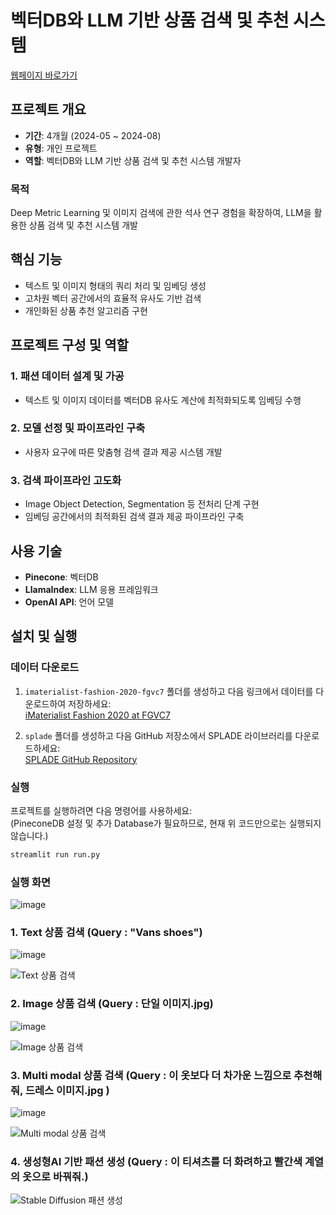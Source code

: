 # 벡터DB와 LLM 기반 상품 검색 및 추천 시스템
[웹페이지 바로가기](http://34.47.106.54:8501/)
## 프로젝트 개요

- **기간**: 4개월 (2024-05 ~ 2024-08)
- **유형**: 개인 프로젝트
- **역할**: 벡터DB와 LLM 기반 상품 검색 및 추천 시스템 개발자

### 목적
Deep Metric Learning 및 이미지 검색에 관한 석사 연구 경험을 확장하여, LLM을 활용한 상품 검색 및 추천 시스템 개발

## 핵심 기능

- 텍스트 및 이미지 형태의 쿼리 처리 및 임베딩 생성
- 고차원 벡터 공간에서의 효율적 유사도 기반 검색
- 개인화된 상품 추천 알고리즘 구현

## 프로젝트 구성 및 역할

### 1. 패션 데이터 설계 및 가공
- 텍스트 및 이미지 데이터를 벡터DB 유사도 계산에 최적화되도록 임베딩 수행

### 2. 모델 선정 및 파이프라인 구축
- 사용자 요구에 따른 맞춤형 검색 결과 제공 시스템 개발

### 3. 검색 파이프라인 고도화
- Image Object Detection, Segmentation 등 전처리 단계 구현
- 임베딩 공간에서의 최적화된 검색 결과 제공 파이프라인 구축

## 사용 기술

- **Pinecone**: 벡터DB
- **LlamaIndex**: LLM 응용 프레임워크
- **OpenAI API**: 언어 모델

## 설치 및 실행

### 데이터 다운로드

1. `imaterialist-fashion-2020-fgvc7` 폴더를 생성하고 다음 링크에서 데이터를 다운로드하여 저장하세요:  
   [iMaterialist Fashion 2020 at FGVC7](https://www.kaggle.com/competitions/imaterialist-fashion-2020-fgvc7/data)  

2. `splade` 폴더를 생성하고 다음 GitHub 저장소에서 SPLADE 라이브러리를 다운로드하세요:  
   [SPLADE GitHub Repository](https://github.com/naver/splade)  

### 실행

프로젝트를 실행하려면 다음 명령어를 사용하세요:  
(PineconeDB 설정 및 추가 Database가 필요하므로, 현재 위 코드만으로는 실행되지 않습니다.) 
```bash
streamlit run run.py
```
### 실행 화면
![image](https://github.com/user-attachments/assets/44f66584-4bc2-4f0e-aa21-fb0437e568ac)  
### 1. Text 상품 검색 (Query : "Vans shoes")
![image](https://github.com/user-attachments/assets/92f6af0e-e5c6-4608-a60f-e107b5d479b8)

![Text 상품 검색](https://github.com/user-attachments/assets/510407bf-2599-4e9b-8251-d0ab6462b64a)
### 2. Image 상품 검색 (Query : 단일 이미지.jpg)  
![image](https://github.com/user-attachments/assets/fa33fc9a-d7f3-4bef-91b8-3ff8d7ff795e)

![Image 상품 검색](https://github.com/user-attachments/assets/55044585-a428-4bc4-9e8f-a78b66a45ac2)
### 3. Multi modal 상품 검색 (Query : 이 옷보다 더 차가운 느낌으로 추천해줘, 드레스 이미지.jpg )  
![image](https://github.com/user-attachments/assets/2e18055a-538c-4630-83a8-7790344814fa)

![Multi modal 상품 검색](https://github.com/user-attachments/assets/95a7a9d5-37e9-4826-93de-8f0739183fbd)
### 4. 생성형AI 기반 패션 생성 (Query : 이 티셔츠를 더 화려하고 빨간색 계열의 옷으로 바꿔줘.)  
![Stable Diffusion 패션 생성](https://github.com/user-attachments/assets/86868986-4fc5-4f4a-a17c-f3e7b85079fe)


